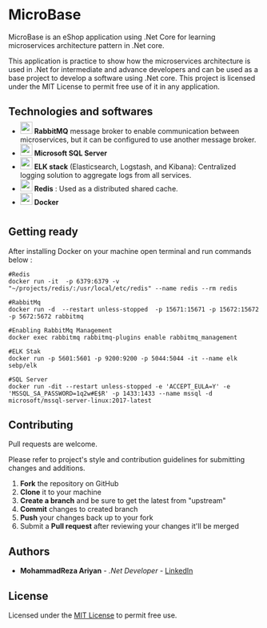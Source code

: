# MicroBase

MicroBase is an eShop application using .Net Core for learning microservices architecture pattern in .Net core.

This application is practice to show how the microservices architecture is used in .Net for intermediate and advance developers and can be used as a base project to develop a software using .Net core.
This project is licensed under the MIT License to permit free use of it in any application.

## Technologies and softwares

* <img src="https://cdn.worldvectorlogo.com/logos/rabbitmq.svg" width="24" height="24" style="margin-top:-12px;" /> **RabbitMQ** message broker to enable communication between microservices, but it can be configured to use another message broker.
*  <img src="https://chocolatey.org/content/packageimages/sql-server-express.2019.20190106.svg" width="24" height="24"/> **Microsoft SQL Server**
*  <img src="https://cdn.freebiesupply.com/logos/large/2x/elastic-stack-logo-png-transparent.png" width="24" height="24" /> **ELK stack** (Elasticsearch, Logstash, and Kibana): Centralized logging solution to aggregate logs from all services.
*  <img src="https://cdn.worldvectorlogo.com/logos/redis.svg" width="24" height="24" /> **Redis** : Used as a distributed shared cache.
*  <img src="https://www.docker.com/sites/default/files/d8/styles/role_icon/public/2019-07/horizontal-logo-monochromatic-white.png?itok=SBlK2TGU"  height="24" style="margin-bottom:12px"/> **Docker**

## Getting ready
After installing Docker on your machine open terminal and run commands below :

    #Redis
    docker run -it  -p 6379:6379 -v "~/projects/redis/:/usr/local/etc/redis" --name redis --rm redis
    
    #RabbitMq
    docker run -d  --restart unless-stopped  -p 15671:15671 -p 15672:15672 -p 5672:5672 rabbitmq
    
    #Enabling RabbitMq Management
    docker exec rabbitmq rabbitmq-plugins enable rabbitmq_management
    
    #ELK Stak
    docker run -p 5601:5601 -p 9200:9200 -p 5044:5044 -it --name elk sebp/elk
    
    #SQL Server
    docker run -dit --restart unless-stopped -e 'ACCEPT_EULA=Y' -e 'MSSQL_SA_PASSWORD=1q2w#E$R' -p 1433:1433 --name mssql -d microsoft/mssql-server-linux:2017-latest


## Contributing
Pull requests are welcome.

Please refer to project's style and contribution guidelines for submitting changes and additions.

 1. **Fork** the repository on GitHub
 2. **Clone** it to your machine
 3. **Create a branch** and be sure to get the latest from "upstream"
 4. **Commit** changes to created branch
 5. **Push** your changes back up to your fork
 6. Submit a **Pull request** after reviewing your changes it'll be merged


## Authors

* **MohammadReza Ariyan** - *.Net Developer* - [LinkedIn](https://www.linkedin.com/in/mohammadreza-ariyan-5b7a28b5/)

## License
Licensed under the [MIT License](https://choosealicense.com/licenses/mit/) to permit free use.
